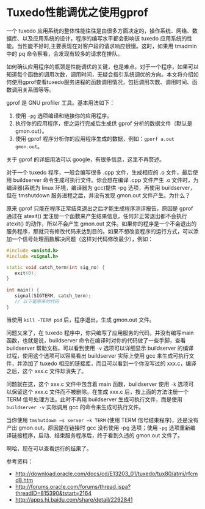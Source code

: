 # Tuxedo性能调优之使用gprof

一个 tuxedo 应用系统的整体性能往往是由很多方面决定的，操作系统、网络、数据库、以及应用系统的设计，程序的编写水平都会影响该 tuxedo 应用系统的性能。当性能不好时,主要表现在对客户段的请求响应很慢。这时，如果用 tmadmin 中的 pq 命令察看，会发现有较多的请求在排队。

如何确认应用程序的瓶颈是性能调优的关键，也是难点。对于一个程序，如果可以知道每个函数的调用次数，调用时间，无疑会指引系统调优的方向。本文将介绍如何使用gprof查看tuxedo服务进程的函数调用情况，包括调用次数、调用时间、函数调用关系图等等。

gprof 是 GNU profiler 工具。基本用法如下：
1. 使用 `-pg` 选项编译和链接你的应用程序。
2. 执行你的应用程序，使之运行完成后生成供 gprof 分析的数据文件（默认是gmon.out）。
3. 使用 gprof 程序分析你的应用程序生成的数据，例如：`gporf a.out gmon.out`。

关于 gprof 的详细用法可以 google，有很多信息，这里不再赘述。

对于一个 tuxedo 程序，一般会编写很多 .cpp 文件，生成相应的 .o 文件，最后使用 buildserver 命令生成可执行文件。你会想在编译 .cpp 文件产生 .o 文件时，为编译器(系统为 linux 环境，编译器为 gcc)提供 -pg 选项，再使用 buildserver，但在 tmshutdown 服务进程之后，并没有发现 gmon.out 文件产生。为什么？

原来 gprof 只能在程序正常结束退出之后才能生成程序测评报告，原因是 gprof 通过在 atexit() 里注册一个函数来产生结果信息，任何非正常退出都不会执行 atexit() 的动作，所以不会产生 gmon.out 文件。如果你的程序是一个不会退出的服务程序，那就只有修改代码来达到目的。如果不想改变程序的运行方式，可以添加一个信号处理函数解决问题（这样对代码修改最少），例如：

```cpp
#include <unistd.h>
#include <signal.h>

static void catch_term(int sig_no) {
   exit(0);
}
  
int main() {
   signal(SIGTERM, catch_term);
   // 以下是原来的代码
}
```
当使用 `kill -TERM pid` 后，程序退出，生成 gmon.out 文件。

问题又来了，在 tuxedo 程序中，你只编写了应用服务的代码，并没有编写main函数，也就是说，buildserver 命令在编译时对你的代码做了一些手脚，查看 buildserver 帮助文档，可以看到使用 `-v` 选项可以详细显示 buildserver 的编译过程，使用这个选项可以容易看出 buildserver 实际上使用 gcc 来生成可执行文件，并添加了 tuxedo 相应的链接库，而且可以看到一个你没写过的 xxx.c，编译之后，这个 xxx.c 文件却消失了。

问题就在这，这个 xxx.c 文件中包含着 main 函数，buildserver 使用 `-k` 选项可以保留这个 xxx.c 文件而不被删除。在生成 xxx.c 后，按上面的方法注册一个 TERM 信号处理方法。此时不再用 buildserver 生成可执行文件，而是使用 `buildserver -v` 实际调用 gcc 的命令来生成可执行文件。

当你使用 `tmshutdown –s server –k TERM` (使用 TERM 信号结束程序)，还是没有产出 gmon.out，原因是在链接时 gcc 没有使用 -pg 选项；使用 `-pg` 选项重新编译链接程序，启动、结束服务程序后，终于看到久违的 gmon.out 文件了。

啊哈，现在可以查看运行的结果了。

参考资料：
- http://download.oracle.com/docs/cd/E13203_01/tuxedo/tux80/atmi/rfcmd8.htm
- http://forums.oracle.com/forums/thread.jspa?threadID=815390&tstart=2164
- http://apps.hi.baidu.com/share/detail/2292841
